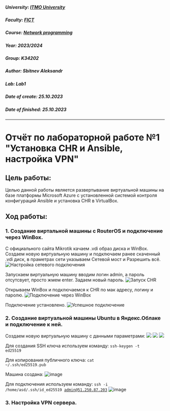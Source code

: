 ##### University: [ITMO University](https://itmo.ru/ru/)
##### Faculty: [FICT](https://fict.itmo.ru)
##### Course: [Network programming](https://itmo-ict-faculty.github.io/network-programming/)
##### Year: 2023/2024
##### Group: K34202
##### Author: Sbitnev Aleksandr
##### Lab: Lab1
##### Date of create: 25.10.2023
##### Date of finished: 25.10.2023

***

# Отчёт по лабораторной работе №1 "Установка CHR и Ansible, настройка VPN"


## **Цель работы:** 
Целью данной работы является развертывание виртуальной машины на базе платформы Microsoft Azure с установленной системой контроля конфигураций Ansible и установка CHR в VirtualBox.

## **Ход работы:**
### 1. Создание виртальной машины с RouterOS и подключение через WinBox.
С официального сайта Mikrotik качаем .vdi образ диска и WinBox. Создаем новую виртуальную машину и подключаем ранее скаченный .vdi диск, в праметрах сети указываем Сетевой мост и Разрешить всё.
![](https://github.com/Sbitnev/2023_2024-network_programming-k34202-sbitnev_a_s/blob/main/lab1/pics/1.PNG "Настройка сетевого подключения")

Запускаем виртуальную машину вводим логин admin, а пароль отсутсвует, просто жмем enter. Задаем новый пароль.
![](https://github.com/Sbitnev/2023_2024-network_programming-k34202-sbitnev_a_s/blob/main/lab1/pics/2.PNG "Запуск CHR")

Открываем WinBox и подключаемся к CHR по мак адресу, логину и паролю.
![](https://github.com/Sbitnev/2023_2024-network_programming-k34202-sbitnev_a_s/blob/main/lab1/pics/3.PNG "Подключение через WinBox")

Подключение установлено.
![](https://github.com/Sbitnev/2023_2024-network_programming-k34202-sbitnev_a_s/blob/main/lab1/pics/4.PNG "Успешное подключение")

### 2. Создание виртуальной машины Ubuntu в Яндекс.Облаке и подключение к ней.
Создаем новую виртуальную машину с данными параметрами:
![](https://github.com/Sbitnev/2023_2024-network_programming-k34202-sbitnev_a_s/blob/main/lab1/pics/5.png "")
![](https://github.com/Sbitnev/2023_2024-network_programming-k34202-sbitnev_a_s/blob/main/lab1/pics/6.png "")
![](https://github.com/Sbitnev/2023_2024-network_programming-k34202-sbitnev_a_s/blob/main/lab1/pics/7.png "")

Для создания SSH ключа используем команду:
<code>ssh-keygen -t ed25519</code>

Для копирования публичного ключа:
<code>cat ~/.ssh/ed25519.pub</code>

Машина создана:
![image](https://github.com/Sbitnev/2023_2024-network_programming-k34202-sbitnev_a_s/assets/71010852/a40131d8-f698-4dcf-9f7e-035a836e8e2c)

Для подключения используем команду:
<code>ssh -i /home/asd/.ssh/id_ed25519 admin@51.250.87.203</code>
![image](https://github.com/Sbitnev/2023_2024-network_programming-k34202-sbitnev_a_s/assets/71010852/b3b91b32-324d-49a1-94bd-c756cbd81df6)


### 3. Настройка VPN сервера.

